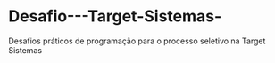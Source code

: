 # Desafio---Target-Sistemas-
Desafios práticos de programação para o processo seletivo na Target Sistemas
